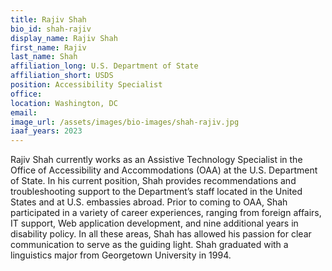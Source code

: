 ```yaml
---
title: Rajiv Shah
bio_id: shah-rajiv
display_name: Rajiv Shah
first_name: Rajiv
last_name: Shah
affiliation_long: U.S. Department of State
affiliation_short: USDS
position: Accessibility Specialist
office: 
location: Washington, DC
email: 
image_url: /assets/images/bio-images/shah-rajiv.jpg
iaaf_years: 2023
---
```

Rajiv Shah currently works as an Assistive Technology Specialist in the Office of Accessibility and Accommodations (OAA) at the U.S. Department of State. In his current position, Shah provides recommendations and troubleshooting support to the Department’s staff located in the United States and at U.S. embassies abroad. Prior to coming to OAA, Shah participated in a variety of career experiences, ranging from foreign affairs, IT support, Web application development, and nine additional years in disability policy. In all these areas, Shah has allowed his passion for clear communication to serve as the guiding light. Shah graduated with a linguistics major from Georgetown University in 1994.